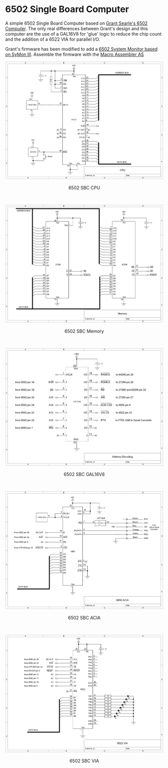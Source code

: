 # 6502 Single Board Computer
A simple 6502 Single Board Computer based on [Grant Searle's 6502 Computer](http://searle.x10host.com/6502/Simple6502.html). The only real differences between Grant's design and this computer are the use of a GAL16V8 for 'glue' logic to reduce the chip count and the addition of a 6522 VIA for parallel I/O. 

Grant's firmware has been modified to add a [6502 System Monitor based on SyMon III](https://github.com/LIV2/SyMon-III). Assemble the firmware with the [Macro Assembler AS](http://john.ccac.rwth-aachen.de:8000/as/)

<p align="center"><img src="/images/6502 SBC CPU.png"/>
<p align="center">6502 SBC CPU</p><br>

<p align="center"><img src="/images/6502 SBC Memory.png"/>
<p align="center">6502 SBC Memory</p><br>

<p align="center"><img src="/images/6502 SBC GAL16V8.png"/>
<p align="center">6502 SBC GAL16V8</p><br>

<p align="center"><img src="/images/6502 SBC ACIA.png"/>
<p align="center">6502 SBC ACIA</p><br>

<p align="center"><img src="/images/6502 SBC VIA.png"/>
<p align="center">6502 SBC VIA</p><br>
